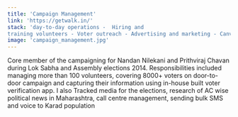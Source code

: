 ```yaml
---
title: 'Campaign Management'
link: 'https://getwalk.in/'
stack: 'day-to-day operations -  Hiring and
training volunteers - Voter outreach - Advertising and marketing - Canvassing'
image: 'campaign_management.jpg'
---
```


Core member of the campaigning for Nandan Nilekani and Prithviraj Chavan during Lok Sabha and Assembly elections 2014. Responsibilities included managing more than 100 volunteers, covering 8000+ voters on door-to-door campaign and capturing their information using in-house built voter verification app. I also Tracked media for the elections, research of AC wise political news in Maharashtra, call centre management, sending bulk SMS and voice to Karad population

